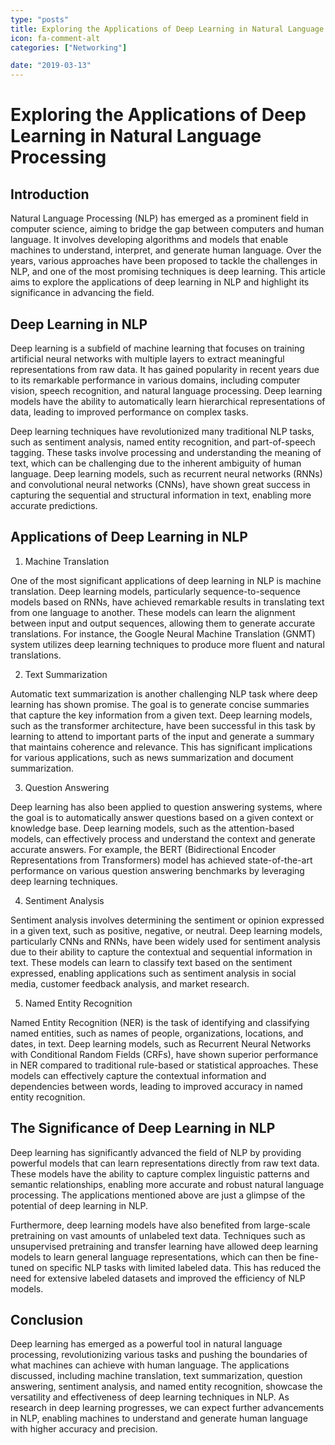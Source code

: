 ```yaml
---
type: "posts"
title: Exploring the Applications of Deep Learning in Natural Language Processing
icon: fa-comment-alt
categories: ["Networking"]

date: "2019-03-13"
---
```




# Exploring the Applications of Deep Learning in Natural Language Processing

## Introduction

Natural Language Processing (NLP) has emerged as a prominent field in computer science, aiming to bridge the gap between computers and human language. It involves developing algorithms and models that enable machines to understand, interpret, and generate human language. Over the years, various approaches have been proposed to tackle the challenges in NLP, and one of the most promising techniques is deep learning. This article aims to explore the applications of deep learning in NLP and highlight its significance in advancing the field.

## Deep Learning in NLP

Deep learning is a subfield of machine learning that focuses on training artificial neural networks with multiple layers to extract meaningful representations from raw data. It has gained popularity in recent years due to its remarkable performance in various domains, including computer vision, speech recognition, and natural language processing. Deep learning models have the ability to automatically learn hierarchical representations of data, leading to improved performance on complex tasks.

Deep learning techniques have revolutionized many traditional NLP tasks, such as sentiment analysis, named entity recognition, and part-of-speech tagging. These tasks involve processing and understanding the meaning of text, which can be challenging due to the inherent ambiguity of human language. Deep learning models, such as recurrent neural networks (RNNs) and convolutional neural networks (CNNs), have shown great success in capturing the sequential and structural information in text, enabling more accurate predictions.

## Applications of Deep Learning in NLP

1. Machine Translation

One of the most significant applications of deep learning in NLP is machine translation. Deep learning models, particularly sequence-to-sequence models based on RNNs, have achieved remarkable results in translating text from one language to another. These models can learn the alignment between input and output sequences, allowing them to generate accurate translations. For instance, the Google Neural Machine Translation (GNMT) system utilizes deep learning techniques to produce more fluent and natural translations.

2. Text Summarization

Automatic text summarization is another challenging NLP task where deep learning has shown promise. The goal is to generate concise summaries that capture the key information from a given text. Deep learning models, such as the transformer architecture, have been successful in this task by learning to attend to important parts of the input and generate a summary that maintains coherence and relevance. This has significant implications for various applications, such as news summarization and document summarization.

3. Question Answering

Deep learning has also been applied to question answering systems, where the goal is to automatically answer questions based on a given context or knowledge base. Deep learning models, such as the attention-based models, can effectively process and understand the context and generate accurate answers. For example, the BERT (Bidirectional Encoder Representations from Transformers) model has achieved state-of-the-art performance on various question answering benchmarks by leveraging deep learning techniques.

4. Sentiment Analysis

Sentiment analysis involves determining the sentiment or opinion expressed in a given text, such as positive, negative, or neutral. Deep learning models, particularly CNNs and RNNs, have been widely used for sentiment analysis due to their ability to capture the contextual and sequential information in text. These models can learn to classify text based on the sentiment expressed, enabling applications such as sentiment analysis in social media, customer feedback analysis, and market research.

5. Named Entity Recognition

Named Entity Recognition (NER) is the task of identifying and classifying named entities, such as names of people, organizations, locations, and dates, in text. Deep learning models, such as Recurrent Neural Networks with Conditional Random Fields (CRFs), have shown superior performance in NER compared to traditional rule-based or statistical approaches. These models can effectively capture the contextual information and dependencies between words, leading to improved accuracy in named entity recognition.

## The Significance of Deep Learning in NLP

Deep learning has significantly advanced the field of NLP by providing powerful models that can learn representations directly from raw text data. These models have the ability to capture complex linguistic patterns and semantic relationships, enabling more accurate and robust natural language processing. The applications mentioned above are just a glimpse of the potential of deep learning in NLP.

Furthermore, deep learning models have also benefited from large-scale pretraining on vast amounts of unlabeled text data. Techniques such as unsupervised pretraining and transfer learning have allowed deep learning models to learn general language representations, which can then be fine-tuned on specific NLP tasks with limited labeled data. This has reduced the need for extensive labeled datasets and improved the efficiency of NLP models.

## Conclusion

Deep learning has emerged as a powerful tool in natural language processing, revolutionizing various tasks and pushing the boundaries of what machines can achieve with human language. The applications discussed, including machine translation, text summarization, question answering, sentiment analysis, and named entity recognition, showcase the versatility and effectiveness of deep learning techniques in NLP. As research in deep learning progresses, we can expect further advancements in NLP, enabling machines to understand and generate human language with higher accuracy and precision.